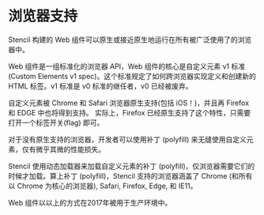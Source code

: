 # 浏览器支持

Stencil 构建的 Web 组件可以原生或接近原生地运行在所有被广泛使用了的浏览器中。

Web 组件是一组标准化的浏览器 API，Web 组件的核心是自定义元素 v1 标准 (Custom Elements v1 spec)。这个标准规定了如何跨浏览器实现定义和创建新的 HTML 标签。v1 标准是 v0 标准的继任者，v0 已经被废弃。

自定义元素被 Chrome 和 Safari 浏览器原生支持(包括 iOS！)，并且再 Firefox 和 EDGE 中也将得到支持。
实际上，Firefox 已经原生支持了这个特性，只需要打开一个标签开关(flag) 即可。

对于没有原生支持的浏览器，开发者可以使用补丁 (polyfill) 来无缝使用自定义元素，仅有微乎其微的性能损失。 

Stencil 使用动态加载器来加载自定义元素的补丁 (polyfill)，仅浏览器需要它们的时候才加载。算上补丁 (polyfill)，Stencil 支持的浏览器涵盖了 Chrome (和所有以 Chrome 为核心的浏览器), Safari, Firefox, Edge, 和 IE11。

Web 组件以以上的方式在2017年被用于生产环境中。